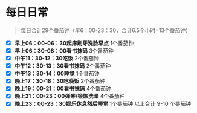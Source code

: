 # 每日日常 #
> 每日合计29个番茄钟（早6：00-23：30，合计6.5个小时=13个番茄钟）

* [x] **早上06：00-06：30起床刷牙洗脸早点** 1个番茄钟
* [x] **早上06：30-08：00看书抹码** 3个番茄钟
* [x] **中午11：30-12：30吃饭** 2个番茄钟
* [x] **中午12：30-13：30看书抹码** 2个番茄钟
* [x] **中午13：30-14：00睡觉** 1个番茄钟
* [x] **晚上17：30-18：30吃晚饭** 2个番茄钟
* [x] **晚上19：00-21：00看书抹码** 4个番茄钟
* [x] **晚上21：00-23：00弹琴/锻炼洗澡** 4个番茄钟
* [x] **晚上23：00-23：30娱乐休息然后睡觉** 1个番茄钟
以上合计 9-10 个番茄钟
